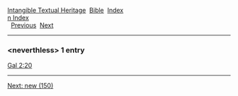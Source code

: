 [Intangible Textual Heritage](../../index)  [Bible](../index) 
[Index](index)   
[n Index](_n_)  
  [Previous](c07828)  [Next](c07830) 

------------------------------------------------------------------------

### &lt;neverthless&gt; 1 entry

[Gal 2:20](../kjv/gal002.htm#020)  

------------------------------------------------------------------------

[Next: new (150)](c07830)
